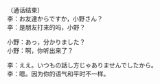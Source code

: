 （通话结束）  
李：お友達からですか，小野さん？  
李：是朋友打来的吗，小野？  

小野：あっ，分かりました？  
小野：啊，你听出来了？  

李：ええ。いつもの話し方じゃありませんでしたから。  
李：嗯。因为你的语气和平时不一样。